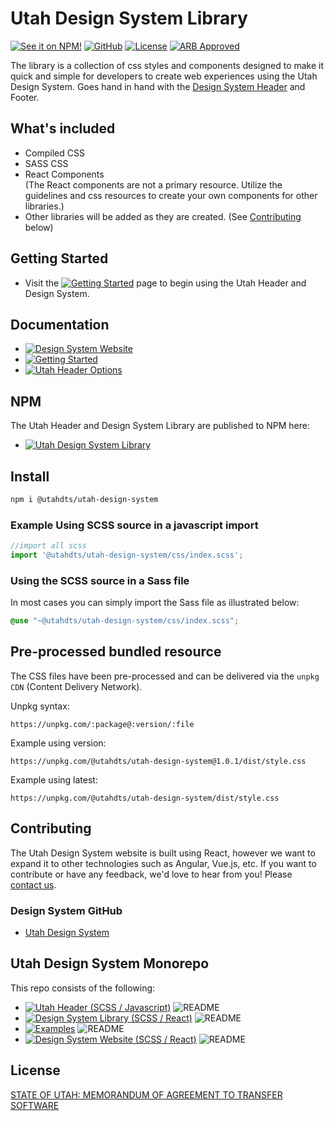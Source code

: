 # Utah Design System Library

[![See it on NPM!](https://img.shields.io/npm/v/@utahdts/utah-design-system.svg?style=for-the-badge&color=orange)](https://www.npmjs.com/package/@utahdts/utah-design-system)
[![GitHub](https://img.shields.io/badge/GitHub-Utah_Design_System-ad360d?style=for-the-badge)](https://github.com/utahdts/utah-design-system)
[![License](https://img.shields.io/npm/l/@utahdts/utah-design-system.svg?color=blue&style=for-the-badge)](https://github.com/utahdts/utah-design-system/raw/main/LICENSE)
[![ARB Approved](https://img.shields.io/badge/Utah_ARB-Approved-2e7114?style=for-the-badge)](https://dts.utah.gov/standards/architecture-review-board)

The library is a collection of css styles and components designed to make it quick and simple for developers to create web experiences using the Utah Design System.
Goes hand in hand with the [Design System Header](https://github.com/utahdts/utah-design-system/tree/main/examples/utah-header) and Footer.

## What's included

- Compiled CSS
- SASS CSS
- React Components <br>
  (The React components are not a primary resource. Utilize the guidelines and css resources to create your own components for other libraries.)<br>
- Other libraries will be added as they are created. (See [Contributing](#contributing) below)

## Getting Started

- Visit the [![Getting Started](https://img.shields.io/badge/Getting%20Started-blue)](https://designsystem.utah.gov/resources/gettingStarted) page to begin using the Utah Header and Design System.

## Documentation

- [![Design System Website](https://img.shields.io/badge/Design%20System%20Website-blue)](https://designsystem.utah.gov)
- [![Getting Started](https://img.shields.io/badge/Getting%20Started-blue)](https://designsystem.utah.gov/resources/gettingStarted)
- [![Utah Header Options](https://img.shields.io/badge/Utah_Header_Options-blue)](https://designsystem.utah.gov/library/utahHeader)

## NPM

The Utah Header and Design System Library are published to NPM here:
- [![Utah Design System Library](https://img.shields.io/badge/NPM-Utah_Design_System_Library-blue)](https://www.npmjs.com/package/%40utahdts/utah-design-system)

## Install

```bash
npm i @utahdts/utah-design-system
```

### Example Using SCSS source in a javascript import

```JavaScript
//import all scss
import '@utahdts/utah-design-system/css/index.scss';
```

### Using the SCSS source in a Sass file

In most cases you can simply import the Sass file as illustrated below:

```scss
@use "~@utahdts/utah-design-system/css/index.scss";
```

## Pre-processed bundled resource

The CSS files have been pre-processed and can be delivered via the `unpkg CDN` (Content Delivery Network).

Unpkg syntax:
```
https://unpkg.com/:package@:version/:file
```

Example using version:
```
https://unpkg.com/@utahdts/utah-design-system@1.0.1/dist/style.css
```

Example using latest:
```
https://unpkg.com/@utahdts/utah-design-system/dist/style.css
```

## Contributing
The Utah Design System website is built using React, however we want to expand it to other technologies such as Angular, Vue.js, etc.
If you want to contribute or have any feedback, we'd love to hear from you! Please [contact us](https://designsystem.utah.gov/resources/gettingStarted).

### Design System GitHub

- [Utah Design System](https://github.com/utahdts/utah-design-system/tree/main/)

## Utah Design System Monorepo

This repo consists of the following:
- [![Utah Header (SCSS / Javascript)](https://img.shields.io/badge/GitHub-Utah_Header-blue?logo=github)](https://github.com/utahdts/utah-design-system/tree/main/%40utahdts/utah-design-system-header) ![README](https://img.shields.io/badge/README-gray)
- [![Design System Library (SCSS / React)](https://img.shields.io/badge/GitHub-Design_System_Library-blue?logo=github)](https://github.com/utahdts/utah-design-system/tree/main/%40utahdts/utah-design-system) ![README](https://img.shields.io/badge/README-gray)
- [![Examples](https://img.shields.io/badge/GitHub-Examples-blue?logo=github)](https://github.com/utahdts/utah-design-system/tree/main/examples) ![README](https://img.shields.io/badge/README-gray)
- [![Design System Website (SCSS / React)](https://img.shields.io/badge/GitHub-Design_System_Website-blue?logo=github)](https://github.com/utahdts/utah-design-system/tree/main/utah-design-system-website) ![README](https://img.shields.io/badge/README-gray)

## License

[STATE OF UTAH: MEMORANDUM OF AGREEMENT TO TRANSFER SOFTWARE](https://github.com/utahdts/utah-design-system/tree/main/LICENSE)
